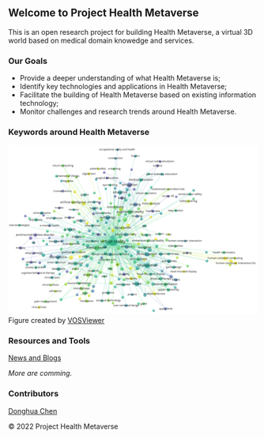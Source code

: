## Welcome to Project Health Metaverse

This is an open research project for building Health Metaverse, a virtual 3D world based on medical domain knowedge and services. 

### Our Goals

- Provide a deeper understanding of what Health Metaverse is;
- Identify key technologies and applications in Health Metaverse;
- Facilitate the building of Health Metaverse based on existing information technology;
- Monitor challenges and research trends around Health Metaverse.

### Keywords around Health Metaverse

![Virtual Reality in Healthcare](images/metaverse-virtual-reality.png)
Figure created by [VOSViewer](https://www.vosviewer.com/)

### Resources and Tools

[News and Blogs](https://github.com/dhchenx/Health-Metaverse)

*More are comming.*

### Contributors

[Donghua Chen](https://github.com/dhchenx)


© 2022 Project Health Metaverse